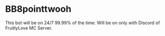 # BB8pointtwooh
This bot will be on 24/7 99.99% of the time. Will be on only with Discord of FruitlyLove MC Server.
